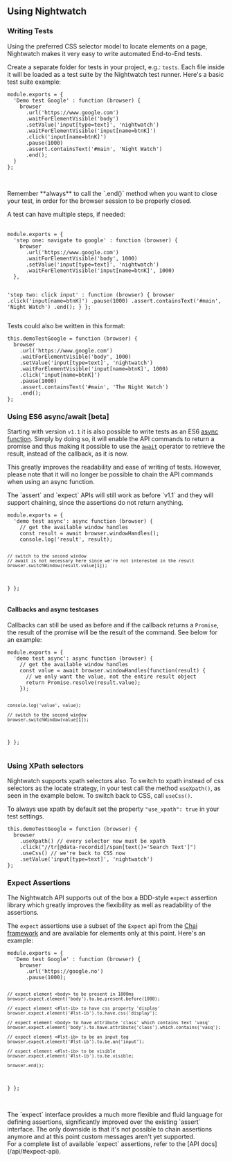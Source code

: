 ## Using Nightwatch

### Writing Tests

Using the preferred CSS selector model to locate elements on a page, Nightwatch makes it very easy to write automated End-to-End tests.

Create a separate folder for tests in your project, e.g.: `tests`. Each file inside it will be loaded as a test suite by the Nightwatch test runner. Here's a basic test suite example:

<div class="sample-test">
<pre class="line-numbers" data-language="javascript"><code class="language-javascript">module.exports = {
  'Demo test Google' : function (browser) {
    browser
      .url('https://www.google.com')
      .waitForElementVisible('body')
      .setValue('input[type=text]', 'nightwatch')
      .waitForElementVisible('input[name=btnK]')
      .click('input[name=btnK]')
      .pause(1000)
      .assert.containsText('#main', 'Night Watch')
      .end();
  }
};</code></pre>
</div>
<br>
<p class="alert alert-warning">
Remember **always** to call the `.end()` method when you want to close your test, in order for the browser session to be properly closed.
</p>

A test can have multiple steps, if needed:<br><br>

<div class="sample-test">
<pre class="line-numbers" data-language="javascript"><code class="language-javascript">module.exports = {
  'step one: navigate to google' : function (browser) {
    browser
      .url('https://www.google.com')
      .waitForElementVisible('body', 1000)
      .setValue('input[type=text]', 'nightwatch')
      .waitForElementVisible('input[name=btnK]', 1000)
  },

  'step two: click input' : function (browser) {
    browser
      .click('input[name=btnK]')
      .pause(1000)
      .assert.containsText('#main', 'Night Watch')
      .end();
  }
};</code></pre></div>

Tests could also be written in this format:

<div class="sample-test">
<pre class="line-numbers" data-language="javascript"><code class="language-javascript">this.demoTestGoogle = function (browser) {
  browser
    .url('https://www.google.com')
    .waitForElementVisible('body', 1000)
    .setValue('input[type=text]', 'nightwatch')
    .waitForElementVisible('input[name=btnK]', 1000)
    .click('input[name=btnK]')
    .pause(1000)
    .assert.containsText('#main', 'The Night Watch')
    .end();
};</code></pre>
</div>

### Using ES6 async/await [beta]

Starting with version `v1.1` it is also possible to write tests as an ES6 [async function](https://developer.mozilla.org/en-US/docs/Web/JavaScript/Reference/Statements/async_function).
Simply by doing so, it will enable the API commands to return a promise and thus making it possible to use the [`await`](https://developer.mozilla.org/en-US/docs/Web/JavaScript/Reference/Operators/await) operator to retrieve the result, instead of the callback, as it is now.

This greatly improves the readability and ease of writing of tests. However, please note that it will no longer be possible to chain the API commands when using an async function.

<div class="alert alert-info">
  The `assert` and `expect` APIs will still work as before `v1.1` and they will support chaining, since the assertions do not return anything.
</div>

<div class="sample-test">
<pre class="line-numbers" data-language="javascript"><code class="language-javascript">module.exports = {
  'demo test async': async function (browser) {
    // get the available window handles
    const result = await browser.windowHandles();
    console.log('result', result);

    // switch to the second window
    // await is not necessary here since we're not interested in the result
    browser.switchWindow(result.value[1]);
  }
};</code></pre></div>

#### Callbacks and async testcases

Callbacks can still be used as before and if the callback returns a `Promise`, the result of the promise will be the result of the command. See below for an example:

<div class="sample-test">
<pre class="line-numbers" data-language="javascript"><code class="language-javascript">module.exports = {
  'demo test async': async function (browser) {
    // get the available window handles
    const value = await browser.windowHandles(function(result) {
      // we only want the value, not the entire result object
      return Promise.resolve(result.value);
    });
    
    console.log('value', value);

    // switch to the second window
    browser.switchWindow(value[1]);
  }
};</code></pre></div>

### Using XPath selectors

Nightwatch supports xpath selectors also. To switch to xpath instead of css selectors as the locate strategy, in your test call the method `useXpath()`, as seen in the example below. To switch back to CSS, call `useCss()`.

To always use xpath by default set the property `"use_xpath": true` in your test settings.

<div class="sample-test">
<pre class="line-numbers" data-language="javascript"><code class="language-javascript">this.demoTestGoogle = function (browser) {
  browser
    .useXpath() // every selector now must be xpath
    .click("//tr[@data-recordid]/span[text()='Search Text']")
    .useCss() // we're back to CSS now
    .setValue('input[type=text]', 'nightwatch')
};</code></pre>
</div>

### Expect Assertions

The Nightwatch API supports out of the box a BDD-style `expect` assertion library which greatly improves the flexibility as well as readability of the assertions.

The `expect` assertions use a subset of the `Expect` api from the [Chai framework](https://chaijs.com/api/bdd/) and are available for elements only at this point. Here's an example:

<div class="sample-test">
<pre class="line-numbers" data-language="javascript"><code class="language-javascript">module.exports = {
  'Demo test Google' : function (browser) {
    browser
      .url('https://google.no')
      .pause(1000);

    // expect element <body> to be present in 1000ms
    browser.expect.element('body').to.be.present.before(1000);

    // expect element <#lst-ib> to have css property 'display'
    browser.expect.element('#lst-ib').to.have.css('display');

    // expect element <body> to have attribute 'class' which contains text 'vasq'
    browser.expect.element('body').to.have.attribute('class').which.contains('vasq');

    // expect element <#lst-ib> to be an input tag
    browser.expect.element('#lst-ib').to.be.an('input');

    // expect element <#lst-ib> to be visible
    browser.expect.element('#lst-ib').to.be.visible;

    browser.end();
  }
};
</code></pre>
</div>

<br>
The `expect` interface provides a much more flexible and fluid language for defining assertions, significantly improved over the existing `assert` interface. The only downside is that it's not possible to chain assertions anymore and at this point custom messages aren't yet supported.

<br>
For a complete list of available `expect` assertions, refer to the [API docs](/api/#expect-api).

